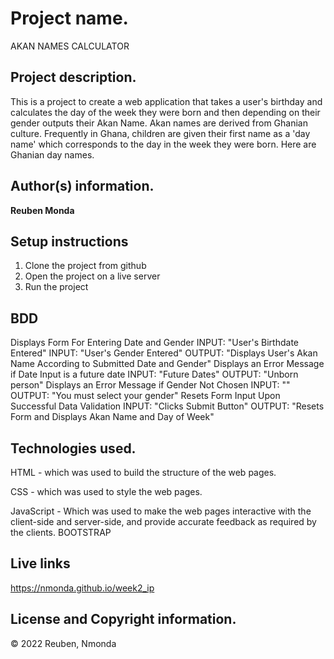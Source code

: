 # Project name.
AKAN NAMES CALCULATOR 
## Project description.
This is a project to create  a web application that takes a user's birthday and calculates the day of the week they were born and then depending on their gender outputs their Akan Name. 
Akan names are derived from Ghanian culture. Frequently in Ghana, children are given their first name as a 'day name' which corresponds to the day in the week they were born. Here are Ghanian day names.

## Author(s) information.
**Reuben Monda**

## Setup instructions 
1. Clone the project from github
2. Open the project on a live server
3. Run the project
## BDD
Displays Form For Entering Date and Gender
INPUT: "User's Birthdate Entered"
INPUT: "User's Gender Entered"
OUTPUT: "Displays User's Akan Name According to Submitted Date and Gender"
Displays an Error Message if Date Input is a future date
INPUT: "Future Dates"
OUTPUT: "Unborn person"
Displays an Error Message if Gender Not Chosen
INPUT: ""
OUTPUT: "You must select your gender"
Resets Form Input Upon Successful Data Validation
INPUT: "Clicks Submit Button"
OUTPUT: "Resets Form and Displays Akan Name and Day of Week"

## Technologies used.
HTML - which was used to build the structure of the web pages.

CSS - which was used to style the web pages.

JavaScript - Which was used to make the web pages interactive with the client-side and server-side, and provide accurate feedback as required by the clients.
BOOTSTRAP 

## Live links
https://nmonda.github.io/week2_ip

## License and Copyright information.
© 2022 Reuben, Nmonda 
